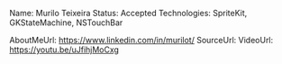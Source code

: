 Name: Murilo Teixeira
Status: Accepted
Technologies: SpriteKit, GKStateMachine, NSTouchBar

AboutMeUrl: https://www.linkedin.com/in/murilot/
SourceUrl: 
VideoUrl: https://youtu.be/uJfihjMoCxg

<!---
EXAMPLE
Name: John Appleseed
Status: Submitted <or> Winner <or> Distinguished <or> Rejected
Technologies: SwiftUI, RealityKit, CoreGraphic

AboutMeUrl: https://linkedin.com/in/johnappleseed
SourceUrl: https://github.com/johnappleseed/wwdc2025
VideoUrl: https://youtu.be/ABCDE123456
-->
